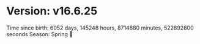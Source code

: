# Version: v16.6.25
Time since birth: 6052 days, 145248 hours, 8714880 minutes, 522892800 seconds
Season: Spring 🌸
